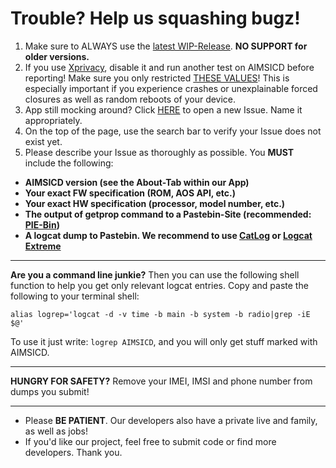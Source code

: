 # Trouble? Help us squashing bugz!

1. Make sure to ALWAYS use the [latest WIP-Release](https://github.com/SecUpwN/Android-IMSI-Catcher-Detector/releases). **NO SUPPORT for older versions.**
2. If you use [Xprivacy](https://github.com/M66B/XPrivacy), disable it and run another test on AIMSICD before reporting! Make sure you only restricted [THESE VALUES](https://github.com/SecUpwN/Android-IMSI-Catcher-Detector/wiki/XPrivacy-and-AIMSICD)! This is especially important if you experience crashes or unexplainable forced closures as well as random reboots of your device.
3. App still mocking around? Click [HERE](https://github.com/SecUpwN/Android-IMSI-Catcher-Detector/issues) to open a new Issue. Name it appropriately.
4. On the top of the page, use the search bar to verify your Issue does not exist yet.
5. Please describe your Issue as thoroughly as possible. You **MUST** include the following:

- **AIMSICD version (see the About-Tab within our App)**
- **Your exact FW specification (ROM, AOS API, etc.)**
- **Your exact HW specification (processor, model number, etc.)**
- **The output of getprop command to a Pastebin-Site (recommended: [PIE-Bin](https://defuse.ca/pastebin.htm))**
- **A logcat dump to Pastebin. We recommend to use [CatLog](https://play.google.com/store/apps/details?id=com.nolanlawson.logcat) or [Logcat Extreme](https://play.google.com/store/apps/details?id=scd.lcex)**

---
**Are you a command line junkie?**
Then you can use the following shell function to help you get only relevant logcat entries. 
Copy and paste the following to your terminal shell:
```
alias logrep='logcat -d -v time -b main -b system -b radio|grep -iE $@'
```
To use it just write: `logrep AIMSICD`, and you will only get stuff marked with AIMSICD.

---

**HUNGRY FOR SAFETY?** Remove your IMEI, IMSI and phone number from dumps you submit!

---

* Please **BE PATIENT**. Our developers also have a private live and family, as well as jobs!
* If you'd like our project, feel free to submit code or find more developers. Thank you.